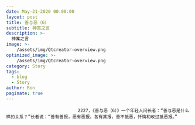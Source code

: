 ```yaml
---
date: May-21-2020 00:00:00
layout: post
title: 善与恶（6）
subtitle: 神寓之言
description: >-
  神寓之言
image: >-
    /assets/img/Qtcreator-overview.png
optimized_image: >-
    /assets/img/Qtcreator-overview.png
category: Story
tags:
  - blog
  - Story
author: Ron
paginate: true
---
```


							　　2227，《善与恶（6）》一个年轻人问长者：“善与恶是什么样的关系？”长者说：“善有善报，恶有恶报，各有其报，善不抵恶，忏悔和改过抵恶报。”
							
							
						